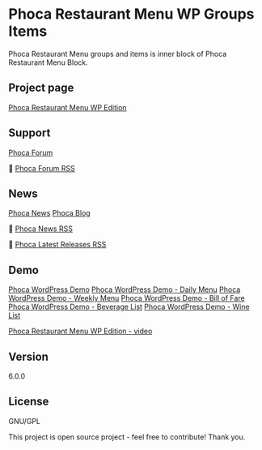 # Phoca Restaurant Menu WP Groups Items
Phoca Restaurant Menu groups and items is inner block of Phoca Restaurant Menu Block.

## Project page

[Phoca Restaurant Menu WP Edition](https://www.phoca.cz/phocamenu-wp-edition)


## Support

[Phoca Forum](https://www.phoca.cz/forum)

:bell: [Phoca Forum RSS](https://www.phoca.cz/forum/app.php/feed)



## News

[Phoca News](https://www.phoca.cz/news)
[Phoca Blog](https://www.phoca.cz/blog)

:bell: [Phoca News RSS](https://www.phoca.cz/news?format=feed&type=rss)

:bell: [Phoca Latest Releases RSS](https://www.phoca.cz/download/feed/111?format=feed&type=rss)

## Demo

[Phoca WordPress Demo](https://www.phoca.cz/wpdemo/)
[Phoca WordPress Demo - Daily Menu](https://www.phoca.cz/wpdemo/daily-menu/)
[Phoca WordPress Demo - Weekly Menu](https://www.phoca.cz/wpdemo/weekly-menu/)
[Phoca WordPress Demo - Bill of Fare](https://www.phoca.cz/wpdemo/bill-of-fare/)
[Phoca WordPress Demo - Beverage List](https://www.phoca.cz/wpdemo/beverage-list/)
[Phoca WordPress Demo - Wine List](https://www.phoca.cz/wpdemo/wine-list/)

[Phoca Restaurant Menu WP Edition - video](https://youtu.be/eKKURz-2YR8)

## Version

6.0.0


## License

GNU/GPL

This project is open source project - feel free to contribute! Thank you.
